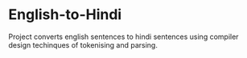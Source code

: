 # English-to-Hindi
Project converts english sentences to hindi sentences using compiler design techinques of tokenising and parsing.
